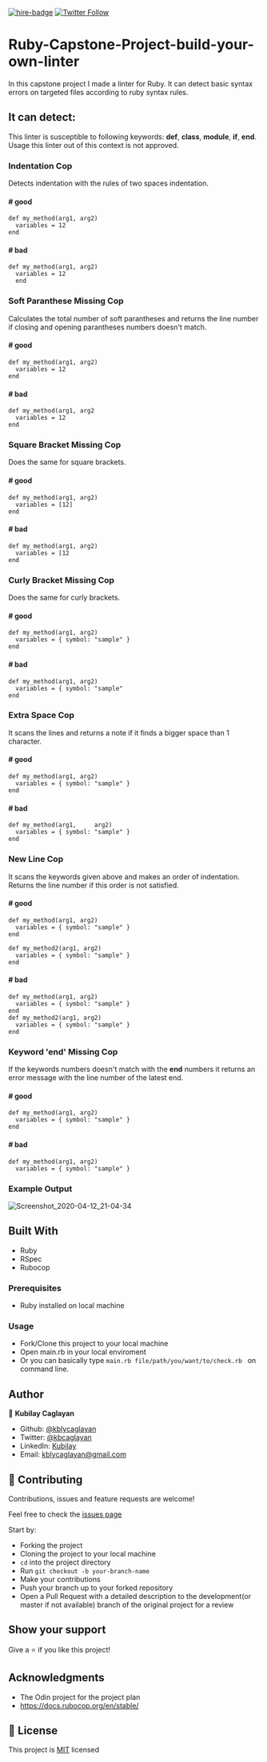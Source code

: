 [![hire-badge](https://img.shields.io/badge/Consult%20/%20Hire%20Kubilay-Click%20to%20Contact-brightgreen)](mailto:kblycaglayan@gmail.com) [![Twitter Follow](https://img.shields.io/twitter/follow/kbcaglayan?label=Follow%20Kubilay%20on%20Twitter&style=social)](https://twitter.com/kbcaglayan)

# Ruby-Capstone-Project-build-your-own-linter
In this capstone project I made a linter for Ruby. It can detect basic syntax errors on targeted files according to ruby syntax rules.

## It can detect:

This linter is susceptible to following keywords: **def**, **class**, **module**, **if**, **end**.
Usage this linter out of this context is not approved.

### Indentation Cop 
Detects indentation with the rules of two spaces indentation.

#### \# good
```
def my_method(arg1, arg2)
  variables = 12
end
```

#### \# bad
```
def my_method(arg1, arg2)
  variables = 12
  end
```
### Soft Paranthese Missing Cop 
Calculates the total number of soft parantheses and returns the line number if closing and opening parantheses numbers doesn't match.

#### \# good
```
def my_method(arg1, arg2)
  variables = 12
end
```

#### \# bad
```
def my_method(arg1, arg2
  variables = 12
end
```

### Square Bracket Missing Cop 
Does the same for square brackets.
#### \# good
```
def my_method(arg1, arg2)
  variables = [12]
end
```

#### \# bad
```
def my_method(arg1, arg2)
  variables = [12
end
```

### Curly Bracket Missing Cop
Does the same for curly brackets.
#### \# good
```
def my_method(arg1, arg2)
  variables = { symbol: "sample" }
end
```

#### \# bad
```
def my_method(arg1, arg2)
  variables = { symbol: "sample" 
end
```
### Extra Space Cop 
It scans the lines and returns a note if it finds a bigger space than 1 character.
#### \# good
```
def my_method(arg1, arg2)
  variables = { symbol: "sample" }
end
```

#### \# bad
```
def my_method(arg1,     arg2)
  variables = { symbol: "sample" }
end
```

### New Line Cop
It scans the keywords given above and makes an order of indentation. 
Returns the line number if this order is not satisfied.
#### \# good
```
def my_method(arg1, arg2)
  variables = { symbol: "sample" }
end

def my_method2(arg1, arg2)
  variables = { symbol: "sample" }
end
```

#### \# bad
```
def my_method(arg1, arg2)
  variables = { symbol: "sample" }
end
def my_method2(arg1, arg2)
  variables = { symbol: "sample" }
end
```
### Keyword 'end' Missing Cop
If the keywords numbers doesn't match with the **end** numbers it returns an error message with the line number of the latest end.
#### \# good
```
def my_method(arg1, arg2)
  variables = { symbol: "sample" }
end
```

#### \# bad
```
def my_method(arg1, arg2)
  variables = { symbol: "sample" }

```

### Example Output
![Screenshot_2020-04-12_21-04-34](https://user-images.githubusercontent.com/60448833/79076414-9a476c00-7d02-11ea-9b49-ecec36623db7.png)


## Built With

- Ruby
- RSpec
- Rubocop

### Prerequisites

- Ruby installed on local machine

### Usage

- Fork/Clone this project to your local machine
- Open main.rb in your local enviroment
- Or you can basically type ``main.rb file/path/you/want/to/check.rb `` on command line.

## Author

👤 **Kubilay Caglayan**

- Github: [@kblycaglayan](https://github.com/kblycaglayan)
- Twitter: [@kbcaglayan](https://twitter.com/kbcaglayan)
- LinkedIn: [Kubilay](https://www.linkedin.com/in/kubilaycaglayan/)
- Email: [kblycaglayan@gmail.com](mailto:kblycaglayan@gmail.com)

## 🤝 Contributing

Contributions, issues and feature requests are welcome!

Feel free to check the [issues page](https://github.com/kblycaglayan/Enumerable-Methods/issues)

Start by:

- Forking the project
- Cloning the project to your local machine
- `cd` into the project directory
- Run `git checkout -b your-branch-name`
- Make your contributions
- Push your branch up to your forked repository
- Open a Pull Request with a detailed description to the development(or master if not available) branch of the original project for a review

## Show your support

Give a ⭐️ if you like this project!

## Acknowledgments

- The Odin project for the project plan
- https://docs.rubocop.org/en/stable/

## 📝 License

This project is [MIT](LICENSE.md) licensed
